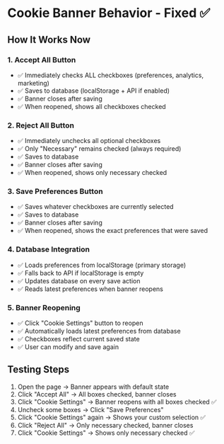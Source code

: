 # Cookie Banner Behavior - Fixed ✅

## How It Works Now

### 1. Accept All Button
- ✅ Immediately checks ALL checkboxes (preferences, analytics, marketing)
- ✅ Saves to database (localStorage + API if enabled)
- ✅ Banner closes after saving
- ✅ When reopened, shows all checkboxes checked

### 2. Reject All Button
- ✅ Immediately unchecks all optional checkboxes
- ✅ Only "Necessary" remains checked (always required)
- ✅ Saves to database
- ✅ Banner closes after saving
- ✅ When reopened, shows only necessary checked

### 3. Save Preferences Button
- ✅ Saves whatever checkboxes are currently selected
- ✅ Saves to database
- ✅ Banner closes after saving
- ✅ When reopened, shows the exact preferences that were saved

### 4. Database Integration
- ✅ Loads preferences from localStorage (primary storage)
- ✅ Falls back to API if localStorage is empty
- ✅ Updates database on every save action
- ✅ Reads latest preferences when banner reopens

### 5. Banner Reopening
- ✅ Click "Cookie Settings" button to reopen
- ✅ Automatically loads latest preferences from database
- ✅ Checkboxes reflect current saved state
- ✅ User can modify and save again

## Testing Steps

1. Open the page → Banner appears with default state
2. Click "Accept All" → All boxes checked, banner closes
3. Click "Cookie Settings" → Banner reopens with all boxes checked ✅
4. Uncheck some boxes → Click "Save Preferences"
5. Click "Cookie Settings" again → Shows your custom selection ✅
6. Click "Reject All" → Only necessary checked, banner closes
7. Click "Cookie Settings" → Shows only necessary checked ✅
